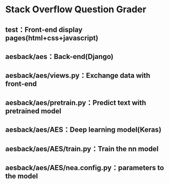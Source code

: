 # Stack Overflow Question Grader

## test：Front-end display pages(html+css+javascript)
## aesback/aes：Back-end(Django)
## aesback/aes/views.py：Exchange data with front-end
## aesback/aes/pretrain.py：Predict text with pretrained model
## aesback/aes/AES：Deep learning model(Keras)
## aesback/aes/AES/train.py：Train the nn model
## aesback/aes/AES/nea.config.py：parameters to the model
